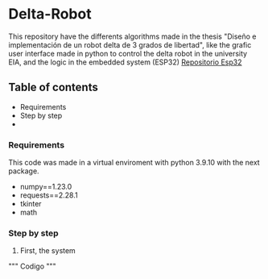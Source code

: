 # **Delta-Robot**
This repository have the differents algorithms made in the thesis "Diseño e implementación de un robot delta de 3 grados de libertad", like the grafic user interface made in python to control the delta robot in the university EIA, and the logic in the embedded system (ESP32) [Repositorio Esp32](https://github.com/JhonierNegrete10/Delta-Robot-Esp32)



## **Table of contents**
- Requirements 
- Step by step
-

### **Requirements** 
This code was made in a virtual enviroment with python 3.9.10 with the next package. 
- numpy==1.23.0
- requests==2.28.1
- tkinter 
- math 

### **Step by step**
1. First, the system 

"""
Codigo 
"""